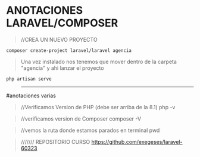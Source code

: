# ANOTACIONES LARAVEL/COMPOSER


> //CREA UN NUEVO PROYECTO

    composer create-project laravel/laravel agencia

> Una vez instalado nos tenemos que mover dentro de la carpeta "agencia"
> y ahi lanzar el proyecto

    php artisan serve 

> ------------------------------------------------------------------------------------
#anotaciones varias

> //Verificamos Version de PHP (debe ser arriba de la 8.1)
 php -v

> //verificamos version de Composer
 composer -V

> //vemos la ruta donde estamos parados en terminal
 pwd

 > ///////	REPOSITORIO CURSO
 https://github.com/exegeses/laravel-60323
